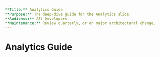 ```yaml
---
**Title:** Analytics Guide
**Purpose:** The deep-dive guide for the Analytics slice.
**Audience:** All Developers
**Maintenance:** Review quarterly, or on major architectural change.
---
```


# Analytics Guide

